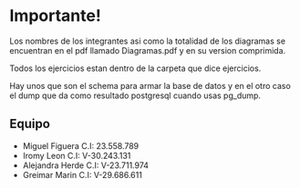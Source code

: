 # Importante!

Los nombres de los integrantes asi como la totalidad de los diagramas se encuentran en el pdf llamado Diagramas.pdf y en su version comprimida.

Todos los ejercicios estan dentro de la carpeta que dice ejercicios.

Hay unos que son el schema para armar la base de datos y en el otro caso el dump que da como resultado postgresql cuando usas pg_dump.

## Equipo

- Miguel Figuera C.I: 23.558.789
- Iromy Leon C.I: V-30.243.131
- Alejandra Herde C.I: V-23.711.974
- Greimar Marin C.I: V-29.686.611
